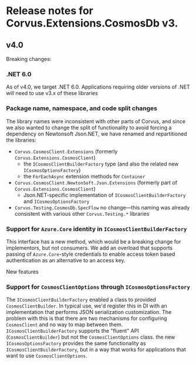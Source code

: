 # Release notes for Corvus.Extensions.CosmosDb v3.

## v4.0

Breaking changes:

### .NET 6.0

As of v4.0, we target .NET 6.0. Applications requiring older versions of .NET will need to use v3.x of these libraries

### Package name, namespace, and code split changes

The library names were inconsistent with other parts of Corvus, and since we also wanted to change the split of functionality to avoid forcing a dependency on Newtonsoft Json.NET, we have renamed and repartitioned the libraries:

* `Corvus.CosmosClient.Extensions` (formerly `Corvus.Extensions.CosmosClient`)
  * the `ICosmosClientBuilderFactory` type (and also the related new `ICosmosOptionsFactory`)
  * the `ForEachAsync` extension methods for `Container`
* `Corvus.CosmosClient.NewtonSoft.Json.Extensions` (formerly part of `Corvus.Extensions.CosmosClient`)
  * Json.NET-specific implementation of `ICosmosClientBuilderFactory` and `ICosmosOptionsFactory`
* `Corvus.Testing.CosmosDb.SpecFlow` no change—this naming was already consistent with various other `Corvus.Testing.*` libraries

### Support for `Azure.Core` identity in `ICosmosClientBuilderFactory`

This interface has a new method, which would be a breaking change for implementors, but not consumers. We add an overload that supports passing of `Azure.Core`-style credentials to enable access token based authentication as an alternative to an access key.

New features

### Support for `CosmosClientOptions` through `ICosmosOptionsFactory`

The `ICosmosClientBuilderFactory` enabled a class to provided `CosmosClientBuilder`. In typical use, we'd register this in DI with an implementation that performs JSON serialization customization. The problem with this is that there are two mechanisms for configuring `CosmosClient` and no way to map between them. `ICosmosClientBuilderFactory` supports the "fluent" API (`CosmosClientBuilder`) but not the `CosmosClientOptions` class. the new `ICosmosOptionsFactory` provides the same functionality as `ICosmosClientBuilderFactory`, but in a way that works for applications that want to use `CosmosClientOptions`.
